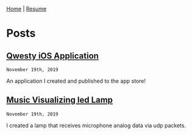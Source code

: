 [Home](https://trentcallan.github.io/) | [Resume](resume.md)

# Posts

## [Qwesty iOS Application](qwesty_post.md)
    November 19th, 2019
An application I created and published to the app store!

## [Music Visualizing led Lamp](music_visualizing_led_lamps_post.md)
    November 19th, 2019
I created a lamp that receives microphone analog data via udp packets.
